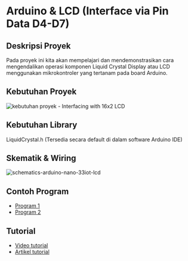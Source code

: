 # Arduino & LCD (Interface via Pin Data D4-D7)

## Deskripsi Proyek
Pada proyek ini kita akan mempelajari dan mendemonstrasikan cara mengendalikan operasi komponen Liquid Crystal Display atau LCD menggunakan mikrokontroler yang tertanam pada board Arduino.

## Kebutuhan Proyek
![kebutuhan proyek - Interfacing with 16x2 LCD](https://github.com/TaufiqSuyadhi/Belajar-Arduino-Basic/assets/11900221/2d9555a4-6a16-4d6c-ae0e-dfad374802ed)

## Kebutuhan Library
LiquidCrystal.h (Tersedia secara default di dalam software Arduino IDE)

## Skematik & Wiring
![schematics-arduino-nano-33iot-lcd](https://github.com/TaufiqSuyadhi/Belajar-Arduino-Basic/assets/11900221/df55da1b-b9cb-4315-a032-5384874260d0)

## Contoh Program
- [Program 1](https://github.com/TaufiqSuyadhi/Belajar-Arduino-Basic/blob/main/2%20-%20Arduino%20-%20LCD%20-%20Via%20Pin%20Data/lcd_display.ino)
- [Program 2](https://github.com/TaufiqSuyadhi/Belajar-Arduino-Basic/blob/main/2%20-%20Arduino%20-%20LCD%20-%20Via%20Pin%20Data/lcd_displayGeser.ino)

## Tutorial
- [Video tutorial](https://youtu.be/FOKSGzsEWrg)
- [Artikel tutorial](...)
